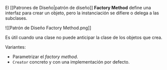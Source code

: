 El [[Patrones de Diseño|patrón de diseño]] **Factory Method** define una interfaz para crear un objeto, pero la instanciación se difiere o delega a las subclases.

![[Patrón de Diseño Factory Method.png]]

Es útil cuando una clase no puede anticipar la clase de los objetos que crea.

Variantes:

- Parametrizar el _factory method_.
- `Creator` concreto y con una implementación por defecto.
